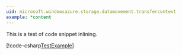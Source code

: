 ```yaml
---
uid: microsoft.windowsazure.storage.datamovement.transfercontext
example: *content
---
```

This is a test of code snippet inlining.

[!code-csharp[TestExample](../../azure-storage-net-data-movement/test/DMLibTest/Cases/ProgressHandlerTest.cs#L65-L85 "This is the example title.")]